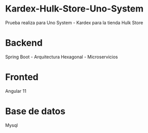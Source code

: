 # Kardex-Hulk-Store-Uno-System
Prueba realiza para Uno System - Kardex para la tienda Hulk Store



                                                                                                             
                                                                                                               

# Backend 
Spring Boot - Arquitectura Hexagonal - Microservicios

# Fronted 
Angular 11 

# Base de datos
Mysql


